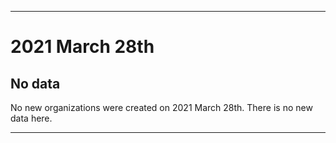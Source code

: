 
***

# 2021 March 28th

## No data

No new organizations were created on 2021 March 28th. There is no new data here.

***
